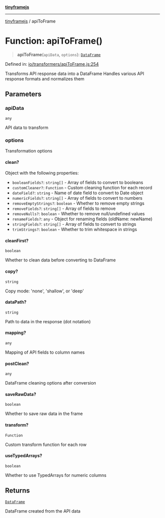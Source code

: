 [**tinyframejs**](../README.md)

***

[tinyframejs](../README.md) / apiToFrame

# Function: apiToFrame()

> **apiToFrame**(`apiData`, `options`): [`DataFrame`](../classes/DataFrame.md)

Defined in: [io/transformers/apiToFrame.js:254](https://github.com/AlphaQuantJS/tinyframejs/blob/8368a3e56ba5f1155368e642d928da821698888c/src/io/transformers/apiToFrame.js#L254)

Transforms API response data into a DataFrame
Handles various API response formats and normalizes them

## Parameters

### apiData

`any`

API data to transform

### options

Transformation options

#### clean?

Object with the following properties:

- `booleanFields?`: `string[]` - Array of fields to convert to booleans
- `customCleaner?`: `Function` - Custom cleaning function for each record
- `dateField?`: `string` - Name of date field to convert to Date object
- `numericFields?`: `string[]` - Array of fields to convert to numbers
- `removeEmptyStrings?`: `boolean` - Whether to remove empty strings
- `removeFields?`: `string[]` - Array of fields to remove
- `removeNulls?`: `boolean` - Whether to remove null/undefined values
- `renameFields?`: `any` - Object for renaming fields (oldName: newName)
- `stringFields?`: `string[]` - Array of fields to convert to strings
- `trimStrings?`: `boolean` - Whether to trim whitespace in strings

#### cleanFirst?

`boolean`

Whether to clean data before converting to DataFrame

#### copy?

`string`

Copy mode: 'none', 'shallow', or 'deep'

#### dataPath?

`string`

Path to data in the response (dot notation)

#### mapping?

`any`

Mapping of API fields to column names

#### postClean?

`any`

DataFrame cleaning options after conversion

#### saveRawData?

`boolean`

Whether to save raw data in the frame

#### transform?

`Function`

Custom transform function for each row

#### useTypedArrays?

`boolean`

Whether to use TypedArrays for numeric columns

## Returns

[`DataFrame`](../classes/DataFrame.md)

DataFrame created from the API data
